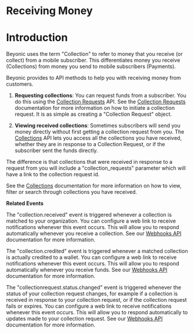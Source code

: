 # Receiving Money

# Introduction

Beyonic uses the term "Collection" to refer to money that you receive (or collect) from a mobile subscriber. This differentiates money you receive (Collections) from money you send to mobile subscribers (Payments).

Beyonic provides to API methods to help you with receiving money from customers.

1. **Requesting collections**: You can request funds from a subscriber. You do this using the [Collection Requests](#collection-requests) API. See the [Collection Requests](#collection-requests) documentation for more information on how to initiate a collection request. It is as simple as creating a "Collection Request" object.

2. **Viewing received collections**: Sometimes subscribers will send you money directly without first getting a collection request from you. The [Collections](#collections) API lets you access all the collections you have received, whether they are in response to a Collection Request, or if the subscriber sent the funds directly.

The difference is that collections that were received in response to a request from you will include a "collection_requests" parameter which will have a link to the collection request id.

See the [Collections](#collections) documentation for more information on how to view, filter or search through collections you have received.

**Related Events**

The "collection.received" event is triggered whenever a collection is matched to your organization. You can configure a web link to receive notifications whenever this event occurs. This will allow you to respond automatically whenever you receive a collection. See our [Webhooks API](#webhooks) documentation for more information.

The "collection.credited" event is triggered whenever a matched collection is actually credited to a wallet. You can configure a web link to receive notifications whenever this event occurs. This will allow you to respond automatically whenever you receive funds. See our [Webhooks API](#webhooks) documentation for more information.

The "collectionrequest.status.changed" event is triggered whenever the status of your collection request changes, for example if a collection is received in response to your collection request, or if the collection request fails or expires. You can configure a web link to receive notifications whenever this event occurs. This will allow you to respond automatically to updates made to your collection request. See our [Webhooks API](#webhooks) documentation for more information.